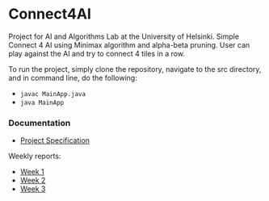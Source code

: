 # Connect4AI

Project for AI and Algorithms Lab at the University of Helsinki. Simple Connect 4 AI using Minimax algorithm and alpha-beta pruning. User can play against the AI and try to connect 4 tiles in a row.

To run the project, simply clone the repository, navigate to the src directory, and in command line, do the following:
* ```javac MainApp.java```
* ```java MainApp```

### Documentation

- [Project Specification](./documentation/ProjectSpecification.md)

Weekly reports:
- [Week 1](./documentation/Week1Report.md)
- [Week 2](./documentation/Week2Report.md)
- [Week 3](./documentation/Week3Report.md)